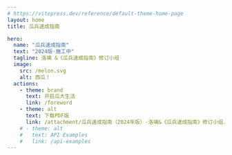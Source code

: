 ```yaml
---
# https://vitepress.dev/reference/default-theme-home-page
layout: home
title: 瓜兵速成指南

hero:
  name: "瓜兵速成指南"
  text: "2024版·施工中"
  tagline: 洛璃 &《瓜兵速成指南》修订小组
  image: 
    src: /melon.svg
    alt: 西瓜！
  actions:
    - theme: brand
      text: 开启瓜大生活
      link: /foreword
    - theme: alt
      text: 下载PDF版
      link: /attachment/瓜兵速成指南（2024年版）-洛璃&《瓜兵速成指南》修订小组.pdf
    # - theme: alt
    #   text: API Examples
    #   link: /api-examples
---
```


